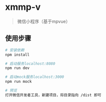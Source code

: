 # xmmp-v

> 微信小程序（基于mpvue）

## 使用步骤

``` bash
# 安装依赖
npm install

# 启动服务localhost:8080
npm run dev

# 启动mock服务localhost:3000
npm run mock

# 预览
打开微信开发者工具，新建项目，将目录指向 /dist 即可

```